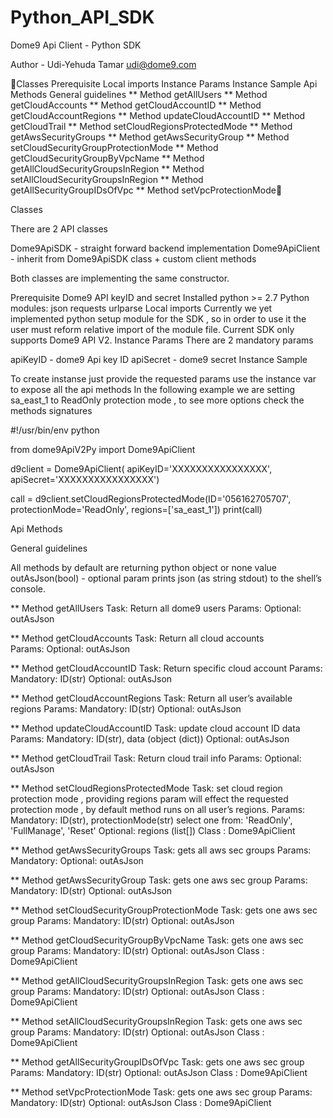 # Python_API_SDK

Dome9 Api Client - Python SDK 


Author - Udi-Yehuda Tamar udi@dome9.com 


Classes
Prerequisite
Local imports
Instance Params
Instance Sample
Api Methods
General guidelines
** Method getAllUsers
** Method getCloudAccounts
** Method getCloudAccountID
** Method getCloudAccountRegions
** Method updateCloudAccountID
** Method getCloudTrail
** Method setCloudRegionsProtectedMode
** Method getAwsSecurityGroups
** Method getAwsSecurityGroup
** Method setCloudSecurityGroupProtectionMode
** Method getCloudSecurityGroupByVpcName
** Method getAllCloudSecurityGroupsInRegion
** Method setAllCloudSecurityGroupsInRegion
** Method getAllSecurityGroupIDsOfVpc
** Method setVpcProtectionMode





Classes

There are 2 API classes 

Dome9ApiSDK - straight forward backend implementation 
Dome9ApiClient - inherit from Dome9ApiSDK class + custom client methods 

Both classes are implementing the same constructor.

Prerequisite 
Dome9 API keyID and secret 
Installed python >= 2.7 
Python modules:
json 
requests
urlparse
Local imports 
Currently we yet implemented python setup module for the SDK , so in order to use it the user must reform relative import of the module file.
Current SDK only supports Dome9 API V2.
Instance Params
There are 2 mandatory params

apiKeyID - dome9 Api key ID
apiSecret - dome9 secret 
Instance Sample


To create instanse just provide the requested params use the instance var to expose all the api methods 
In the following example we are setting sa_east_1 to ReadOnly protection mode , to see more options check the methods signatures  



#!/usr/bin/env python

from dome9ApiV2Py import Dome9ApiClient

d9client = Dome9ApiClient(                apiKeyID='XXXXXXXXXXXXXXXX',
                                 apiSecret='XXXXXXXXXXXXXXXX')

call = d9client.setCloudRegionsProtectedMode(ID='056162705707', protectionMode='ReadOnly', regions=['sa_east_1'])
print(call)

Api Methods 

General guidelines 

All methods by default are returning python object  or none value 
outAsJson(bool) - optional param prints json (as string stdout) to the shell’s console. 

** Method getAllUsers
Task: Return all dome9 users 
Params: 
Optional: outAsJson 

** Method getCloudAccounts
Task: Return all cloud accounts  
Params: 
Optional: outAsJson 

** Method getCloudAccountID
Task: Return specific cloud account 
Params: 
Mandatory: ID(str)
Optional: outAsJson 

** Method getCloudAccountRegions
Task: Return all user’s available regions 
Params: 
Mandatory: ID(str)
Optional: outAsJson 

** Method updateCloudAccountID
Task: update cloud account ID data 
Params: 
Mandatory: ID(str), data (object (dict))
Optional: outAsJson 

** Method getCloudTrail
Task: Return cloud trail info 
Params: 
Optional: outAsJson 

** Method setCloudRegionsProtectedMode
Task: set cloud region protection mode , providing regions param will effect the requested protection mode , by default method runs on all user’s regions.
Params: 
 Mandatory: ID(str), protectionMode(str) select one from: 'ReadOnly', 'FullManage', 'Reset'
Optional: regions (list[]) 
Class : Dome9ApiClient



** Method getAwsSecurityGroups
Task: gets all aws sec groups 
Params: 
 Mandatory: 
Optional: outAsJson


** Method getAwsSecurityGroup
Task: gets one aws sec group
Params: 
 Mandatory: ID(str)
Optional: outAsJson

** Method setCloudSecurityGroupProtectionMode
Task: gets one aws sec group
Params: 
 Mandatory: ID(str)
Optional: outAsJson

** Method getCloudSecurityGroupByVpcName
Task: gets one aws sec group
Params: 
 Mandatory: ID(str)
Optional: outAsJson
Class : Dome9ApiClient




** Method getAllCloudSecurityGroupsInRegion
Task: gets one aws sec group
Params: 
 Mandatory: ID(str)
Optional: outAsJson
Class : Dome9ApiClient




** Method setAllCloudSecurityGroupsInRegion
Task: gets one aws sec group
Params: 
 Mandatory: ID(str)
Optional: outAsJson
Class : Dome9ApiClient




** Method getAllSecurityGroupIDsOfVpc
Task: gets one aws sec group
Params: 
 Mandatory: ID(str)
Optional: outAsJson
Class : Dome9ApiClient



** Method setVpcProtectionMode
Task: gets one aws sec group
Params: 
 Mandatory: ID(str)
Optional: outAsJson
Class : Dome9ApiClient



